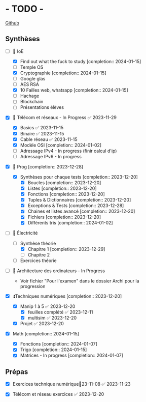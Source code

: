	
# - TODO -

[Github](https://github.com/Adnyx/obsidian-remote)
## Synthèses

- [ ] 🔼 IoE
	- [x] Find out what the fuck to study  [completion:: 2024-01-15]
	- [ ] Temple OS
	- [x] Cryptographie  [completion:: 2024-01-15]
	- [ ] Google glas
	- [ ] AES RSA
	- [x] 10 Failles web, whatsapp  [completion:: 2024-01-15]
	- [ ] Hachage
	- [ ] Blockchain
	- [ ] Présentations élèves

- [x] 🔼 Télécom et réseaux - In Progress ✅ 2023-11-29
	- [x] Basics ✅ 2023-11-15
	- [x] Binaire ✅ 2023-11-15
	- [x] Cable réseau ✅ 2023-11-15
	- [x] Modèle OSI  [completion:: 2024-01-02]
	- [ ] Adressage IPv4 - In progress (finir calcul d'ip)
	- [ ] Adressage IPv6 - In progress

- [x] 🔼 Prog  [completion:: 2023-12-28]
	- [x] Synthèses pour chaque tests  [completion:: 2023-12-20]
		- [x] Boucles  [completion:: 2023-12-20]
		- [x] Listes  [completion:: 2023-12-20]
		- [x] Fonctions  [completion:: 2023-12-20]
		- [x] Tuples & Dictionnaires  [completion:: 2023-12-20]
		- [x] Exceptions & Tests  [completion:: 2023-12-28]
		- [x] Chaines et listes avancé  [completion:: 2023-12-20]
		- [x] Fichiers  [completion:: 2023-12-20]
		- [x] Différents tris  [completion:: 2024-01-02]

- [ ] 🔼 Électricité
	- [ ] Synthèse théorie
		- [x] Chapitre 1  [completion:: 2023-12-29]
		- [ ] Chapitre 2
	- [ ] Exercices théorie

- [ ] 🔼 Architecture des ordinateurs - In Progress
	- Voir fichier "Pour l'examen" dans le dossier Archi pour la progression

- [x] ⏫Techniques numériques  [completion:: 2023-12-20]
	- [x] Manip 1 à 5 ✅ 2023-12-20
		- [x] feuilles complété ✅ 2023-12-11
		- [x] multisim ✅ 2023-12-20
	- [x] Projet ✅ 2023-12-20

- [x] Math  [completion:: 2024-01-15]
	- [x] Fonctions  [completion:: 2024-01-07]
	- [x] Trigo  [completion:: 2024-01-15]
	- [x] Matrices - In progress  [completion:: 2024-01-07]

## Prépas
- [x] Exercices technique numérique📅23-11-08 ✅ 2023-11-23
- [x] Télécom et réseau exercices ✅ 2023-12-20


